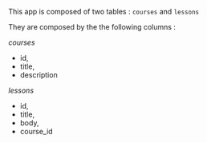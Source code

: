 This app is composed of two tables : `courses` and `lessons`

They are composed by the the following columns :

_courses_
* id,
* title,
* description


_lessons_ 
* id,
* title,
* body,
* course_id
